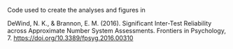 Code used to create the analyses and figures in

DeWind, N. K., & Brannon, E. M. (2016). Significant Inter-Test Reliability across Approximate Number System Assessments. Frontiers in Psychology, 7. https://doi.org/10.3389/fpsyg.2016.00310
